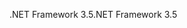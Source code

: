 <span data-ttu-id="7a2de-101">.NET Framework 3.5</span><span class="sxs-lookup"><span data-stu-id="7a2de-101">.NET Framework 3.5</span></span>